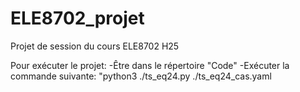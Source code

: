 # ELE8702_projet
Projet de session du cours ELE8702 H25

Pour exécuter le projet: 
-Être dans le répertoire "Code"
-Exécuter la commande suivante: "python3 ./ts_eq24.py ./ts_eq24_cas.yaml

